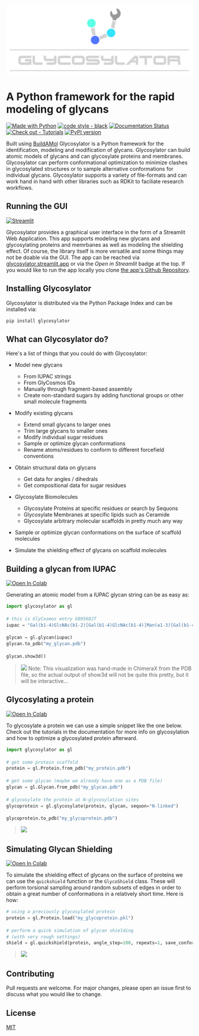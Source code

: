 
![logo](docs/source/_static/_resources/logo_large.png)

# A Python framework for the rapid modeling of glycans
[![Made with Python](https://img.shields.io/badge/Python->=3.10-blue?logo=python&logoColor=white)](https://python.org "Go to Python homepage")
[![code style - black](https://img.shields.io/badge/code_style-black-black)](https://black.readthedocs.io/ "Go to Black homepage")
[![Documentation Status](https://readthedocs.org/projects/glycosylator/badge/?version=latest)](https://glycosylator.readthedocs.io/en/latest/?badge=latest)
[![Check out - Tutorials](https://img.shields.io/badge/check_out-Tutorials-e61882)](https://glycosylator.readthedocs.io/en/latest/tutorials.html)
[![PyPI version](https://badge.fury.io/py/glycosylator.svg)](https://badge.fury.io/py/glycosylator)

Built using [BuildAMol](https://github.com/NoahHenrikKleinschmidt/buildamol) Glycosylator is a Python framework for the identification, modeling and
modification of glycans. Glycosylator can build atomic models of glycans and can glycosylate proteins and membranes. Glycosylator can perform conformational optimization to minimize clashes in glycosylated structures or to sample alternative conformations for individual glycans. Glycosylator supports a variety of file-formats and can work hand in hand with other libraries such as RDKit to faciliate research workflows. 

Running the GUI
---------------

[![Streamlit](https://static.streamlit.io/badges/streamlit_badge_black_white.svg)](https://glycosylator.streamlit.app)

Glycosylator provides a graphical user interface in the form of a Streamlit Web Application. This app supports modeling new glycans and glycosylating proteins and memrbanes as well as modeling the shielding effect. Of course, the library itself is more versatile and some things may not be doable via the GUI. The app can be reached via [glycosylator.streamlit.app](glycosylator.streamlit.app) or via the _Open in Streamlit_ badge at the top. If you would like to run the app locally you clone [the app's Github Repository](https://github.com/NoahHenrikKleinschmidt/Streamlit-Glycosylator). 

Installing Glycosylator
-----------------------
Glycosylator is distributed via the Python Package Index and can be installed via:

```bash
pip install glycosylator
```


What can Glycosylator do?
-------------------------
Here's a list of things that you could do with Glycosylator: 

- Model new glycans
    - From IUPAC strings
    - From GlyCosmos IDs
    - Manually through fragment-based assembly
    - Create non-standard sugars by adding functional groups or other small molecule fragments

- Modify existing glycans
  - Extend small glycans to larger ones
  - Trim large glycans to smaller ones
  - Modify individual sugar residues
  - Sample or optimize glycan conformations
  - Rename atoms/residues to conform to different forcefield conventions

- Obtain structural data on glycans
  - Get data for angles / dihedrals
  - Get compositional data for sugar residues

- Glycosylate Biomolecules
  - Glycosylate Proteins at specific residues or search by Sequons
  - Glycosylate Membranes at specific lipids such as Ceramide
  - Glycosylate arbitrary molecular scaffolds in pretty much any way

- Sample or optimize glycan conformations on the surface of scaffold molecules
- Simulate the shielding effect of glycans on scaffold molecules


Building a glycan from IUPAC
----------------------------
[![Open In Colab](https://colab.research.google.com/assets/colab-badge.svg)](https://githubtocolab.com/ibmm-unibe-ch/glycosylator/blob/dev/docs/source/examples/_colab_building_glycan_from_iupac_.ipynb)

Generating an atomic model from a IUPAC glycan string can be as easy as:

```python
import glycosylator as gl

# this is GlyCosmos entry G09568JT
iupac = "Gal(b1-4)GlcNAc(b1-2)[Gal(b1-4)GlcNAc(b1-4)]Man(a1-3)[Gal(b1-4)GlcNAc(b1-2)[Gal(b1-4)GlcNAc(b1-6)]Man(a1-6)]Man(b1-4)GlcNAc(b1-4)GlcNAc"

glycan = gl.glycan(iupac)
glycan.to_pdb("my_glycan.pdb")

glycan.show3d()
```

> ![](docs/source/_static/_resources/glycan_light.gif)
> Note: This visualization was hand-made in ChimeraX from the PDB file, so the actual output of show3d will not be quite this pretty, but it will be interactive... 

Glycosylating a protein
-----------------------
[![Open In Colab](https://colab.research.google.com/assets/colab-badge.svg)](https://githubtocolab.com/ibmm-unibe-ch/glycosylator/blob/dev/docs/source/examples/_colab_glycosylate_protein.ipynb)

To glycosylate a protein we can use a simple snippet like the one below. Check out the tutorials in the documentation for more info on glycosylation and how to optimize a glycosylated protein afterward.

```python
import glycosylator as gl

# get some protein scaffold
protein = gl.Protein.from_pdb("my_protein.pdb")

# get some glycan (maybe we already have one as a PDB file)
glycan = gl.Glycan.from_pdb("my_glycan.pdb")

# glycosylate the protein at N-glycosylation sites
glycoprotein = gl.glycosylate(protein, glycan, sequon="N-linked")

glycoprotein.to_pdb("my_glycoprotein.pdb")
```

> ![](docs/source/_static/_resources/prot_glyco.gif)

Simulating Glycan Shielding
---------------------------
[![Open In Colab](https://colab.research.google.com/assets/colab-badge.svg)](https://githubtocolab.com/ibmm-unibe-ch/glycosylator/blob/dev/docs/source/examples/_colab_glycan_shield.ipynb)


To simulate the shielding effect of glycans on the surface of proteins we can use the `quickshield` function or the `GlycoShield` class. These will perform torsional sampling around random subsets of edges in order to obtain a great number of conformations in a relatively short time. Here is how: 

```python
# using a previously glycosylated protein
protein = gl.Protein.load("my_glycoprotein.pkl")

# perform a quick simulation of glycan shielding
# (with very rough settings)
shield = gl.quickshield(protein, angle_step=100, repeats=1, save_conformations_to="./glycoshield_simulation")

```

> ![](docs/source/_static/_resources/glycoshield.gif)


<!-- Please cite:
https://bmcbioinformatics.biomedcentral.com/articles/10.1186/s12859-019-3097-6 -->


## Contributing
Pull requests are welcome. For major changes, please open an issue first to discuss what you would like to change.

## License
[MIT](https://choosealicense.com/licenses/mit/)
